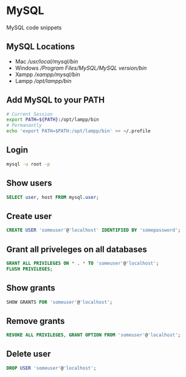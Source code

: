 # MySQL
MySQL code snippets

## MySQL Locations
* Mac             */usr/local/mysql/bin*
* Windows         */Program Files/MySQL/MySQL _version_/bin*
* Xampp           */xampp/mysql/bin*
* Lampp           */opt/lampp/bin*

## Add MySQL to your PATH

```bash
# Current Session
export PATH=${PATH}:/opt/lampp/bin
# Permanantly
echo 'export PATH=$PATH:/opt/lampp/bin' >> ~/.profile
```

## Login

```bash
mysql -u root -p
```

## Show users

```sql
SELECT user, host FROM mysql.user;
```

## Create user

```sql
CREATE USER 'someuser'@'localhost' IDENTIFIED BY 'somepassword';
```

## Grant all priveleges on all databases

```sql
GRANT ALL PRIVILEGES ON * . * TO 'someuser'@'localhost';
FLUSH PRIVILEGES;
```

## Show grants

```sql
SHOW GRANTS FOR 'someuser'@'localhost';
```

## Remove grants

```sql
REVOKE ALL PRIVILEGES, GRANT OPTION FROM 'someuser'@'localhost';
```

## Delete user

```sql
DROP USER 'someuser'@'localhost';
```
